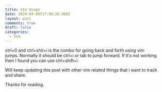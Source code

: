 ```yaml
---
title: Vim Usage
date: 2024-04-09T17:58:26.000Z
layout: post
comments: true
draft: false
categories:
  - Vim
---
```


ctrl+0 and ctrl+shit+i is the combo for going back and forth using vim jumps. Normally it should be ctrl+i or tab to jump forward. If it's not working then I found you can use ctrl+shift+i.

Will keep updating this post with other vim related things that i want to track and share.

Thanks for reading.

